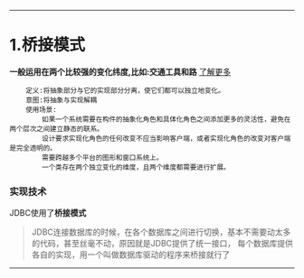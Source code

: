 ------
# 1.桥接模式
**一般运用在两个比较强的变化纬度,比如:交通工具和路**
[了解更多](http://www.cnblogs.com/houleixx/archive/2008/02/23/1078877.html)
```
    定义:将抽象部分与它的实现部分分离，使它们都可以独立地变化。
    意图:将抽象与实现解耦
    使用场景:
        如果一个系统需要在构件的抽象化角色和具体化角色之间添加更多的灵活性，避免在两个层次之间建立静态的联系。
        设计要求实现化角色的任何改变不应当影响客户端，或者实现化角色的改变对客户端是完全透明的。
        需要跨越多个平台的图形和窗口系统上。
        一个类存在两个独立变化的维度，且两个维度都需要进行扩展。
```
### 实现技术
JDBC使用了**桥接模式** 
> JDBC连接数据库的时候，在各个数据库之间进行切换，基本不需要动太多的代码，甚至丝毫不动，原因就是JDBC提供了统一接口，
每个数据库提供各自的实现，用一个叫做数据库驱动的程序来桥接就行了

------